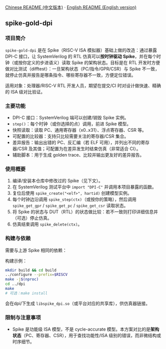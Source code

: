 
[Chinese README (中文版本)](./README_zh.md) · [English README (English version)](./README.md)
## spike-gold-dpi

### 项目简介

`spike-gold-dpi` 是在 Spike（RISC-V ISA 模拟器）基础上做的改造：通过暴露 DPI-C 接口，让 SystemVerilog 的 RTL 仿真可以**按时钟驱动 Spike**，并在每个时钟（或按你定义的步进语义）读取 Spike 的架构状态。目标是在 RTL 开发时方便做对比测试（difftest）：一旦架构状态（PC/指令/GPR/CSR）与 Spike 不一致，就停止仿真并报告是哪条指令、哪些寄存器不一致，方便定位错误。

适用对象：处理器/RISC-V RTL 开发人员，期望在提交/CI 时对设计做快速、精确的 ISA 级对比验证。

### 主要功能

* DPI-C 接口：SystemVerilog 端可以创建/销毁 Spike 实例。
* `step()`：每个时钟（或你选择的点）调用，前进 Spike 模型。
* 快照读取：读取 PC、通用寄存器（x0..x31）、浮点寄存器、CSR 等。
* 可配置的比较器：支持只比较需要关注的寄存器/CSR 集合。
* 差异报告：输出出错的 PC、反汇编（若 ELF 可用），并列出不同的寄存器/CSR 及其值；可配置为在差异发生时结束仿真（非常适合 CI）。
* 辅助脚本：用于生成 golden trace、比较并输出更友好的差异报告。

### 使用概要

1. 编译/安装本仓库中修改过的 Spike（见下文）。
2. 在 SystemVerilog 测试平台中 `import "DPI-C"` 并调用本项目暴露的函数。
3. 复位后使用 `spike_create("<elf>", hartid)` 创建模型实例。
4. 每个时钟边沿调用 `spike_step(ctx)`（或按你的策略），然后调用 `spike_get_gpr` / `spike_get_pc` / `spike_get_csr` 读取状态。
5. 将 Spike 的状态与 DUT（RTL）的状态做比较：若不一致则打印详细信息并（可选）停止仿真。
6. 仿真结束调用 `spike_delete(ctx)`。

### 构建与依赖

需要与上游 Spike 相同的依赖：

构建示例：

```bash
mkdir build && cd build
../configure --prefix=$RISCV
make -j$(nproc)
cd ../dpi
make
# 可选：make install
```

会在dpi/下生成 `libspike_dpi.so`（或平台对应的共享库），供仿真器链接。

### 限制与注意事项

- Spike 是功能级 ISA 模型，不是 cycle-accurate 模型。本方案对比的是**架构状态**（PC、寄存器、CSR），用于查找功能性/ISA 级别的错误，而非微结构或时序细节。
